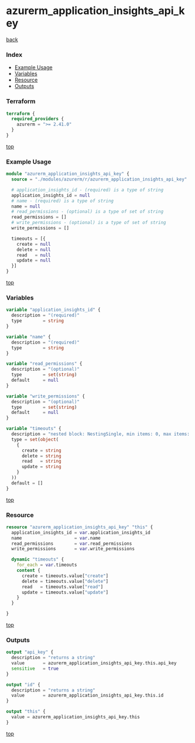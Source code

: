 # azurerm_application_insights_api_key

[back](../azurerm.md)

### Index

- [Example Usage](#example-usage)
- [Variables](#variables)
- [Resource](#resource)
- [Outputs](#outputs)

### Terraform

```terraform
terraform {
  required_providers {
    azurerm = ">= 2.41.0"
  }
}
```

[top](#index)

### Example Usage

```terraform
module "azurerm_application_insights_api_key" {
  source = "./modules/azurerm/r/azurerm_application_insights_api_key"

  # application_insights_id - (required) is a type of string
  application_insights_id = null
  # name - (required) is a type of string
  name = null
  # read_permissions - (optional) is a type of set of string
  read_permissions = []
  # write_permissions - (optional) is a type of set of string
  write_permissions = []

  timeouts = [{
    create = null
    delete = null
    read   = null
    update = null
  }]
}
```

[top](#index)

### Variables

```terraform
variable "application_insights_id" {
  description = "(required)"
  type        = string
}

variable "name" {
  description = "(required)"
  type        = string
}

variable "read_permissions" {
  description = "(optional)"
  type        = set(string)
  default     = null
}

variable "write_permissions" {
  description = "(optional)"
  type        = set(string)
  default     = null
}

variable "timeouts" {
  description = "nested block: NestingSingle, min items: 0, max items: 0"
  type = set(object(
    {
      create = string
      delete = string
      read   = string
      update = string
    }
  ))
  default = []
}
```

[top](#index)

### Resource

```terraform
resource "azurerm_application_insights_api_key" "this" {
  application_insights_id = var.application_insights_id
  name                    = var.name
  read_permissions        = var.read_permissions
  write_permissions       = var.write_permissions

  dynamic "timeouts" {
    for_each = var.timeouts
    content {
      create = timeouts.value["create"]
      delete = timeouts.value["delete"]
      read   = timeouts.value["read"]
      update = timeouts.value["update"]
    }
  }

}
```

[top](#index)

### Outputs

```terraform
output "api_key" {
  description = "returns a string"
  value       = azurerm_application_insights_api_key.this.api_key
  sensitive   = true
}

output "id" {
  description = "returns a string"
  value       = azurerm_application_insights_api_key.this.id
}

output "this" {
  value = azurerm_application_insights_api_key.this
}
```

[top](#index)